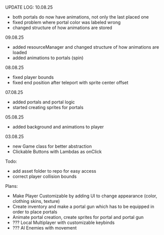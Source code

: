 UPDATE LOG:
10.08.25
- both portals do now have animations, not only the last placed one
- fixed problem where portal color was labeled wrong
- changed structure of how animations are stored

09.08.25
- added resourceManager and changed structure of how animations are loaded
- added animations to portals (spin)

08.08.25
- fixed player bounds
- fixed end position after teleport with sprite center offset

07.08.25
- added portals and portal logic
- started creating sprites for portals

05.08.25
- added background and animations to player

03.08.25
- new Game class for better abstraction
- Clickable Buttons with Lambdas as onClick

Todo:
- add asset folder to repo for easy access
- correct player collision bounds

Plans:
- Make Player Customizable by adding UI to change appearance (color, clothing skins, texture)
- Create inventory and make a portal gun which has to be equipped in order to place portals
- Animate portal creation, create sprites for portal and portal gun
- ??? Local Multiplayer with customizable keybinds
- ??? AI Enemies with movement

